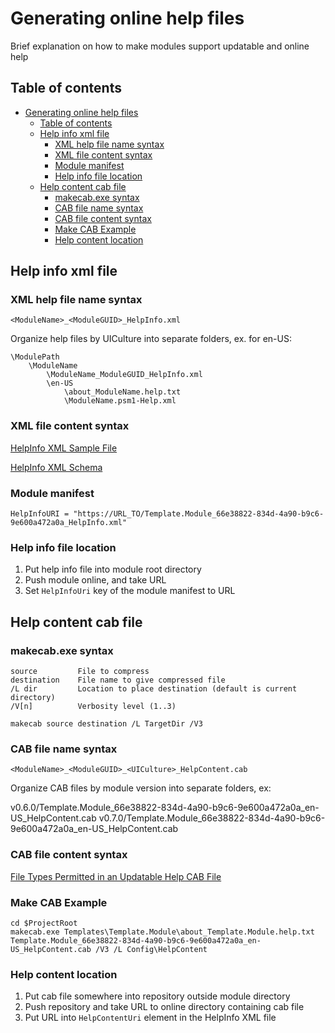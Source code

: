 
# Generating online help files

Brief explanation on how to make modules support updatable and online help

## Table of contents

- [Generating online help files](#generating-online-help-files)
  - [Table of contents](#table-of-contents)
  - [Help info xml file](#help-info-xml-file)
    - [XML help file name syntax](#xml-help-file-name-syntax)
    - [XML file content syntax](#xml-file-content-syntax)
    - [Module manifest](#module-manifest)
    - [Help info file location](#help-info-file-location)
  - [Help content cab file](#help-content-cab-file)
    - [makecab.exe syntax](#makecabexe-syntax)
    - [CAB file name syntax](#cab-file-name-syntax)
    - [CAB file content syntax](#cab-file-content-syntax)
    - [Make CAB Example](#make-cab-example)
    - [Help content location](#help-content-location)

## Help info xml file

### XML help file name syntax

```none
<ModuleName>_<ModuleGUID>_HelpInfo.xml
```

Organize help files by UICulture into separate folders, ex. for en-US:

```none
\ModulePath
    \ModuleName
        \ModuleName_ModuleGUID_HelpInfo.xml
        \en-US
            \about_ModuleName.help.txt
            \ModuleName.psm1-Help.xml
```

### XML file content syntax

[HelpInfo XML Sample File](https://docs.microsoft.com/en-us/powershell/scripting/developer/help/helpinfo-xml-sample-file?view=powershell-7)

[HelpInfo XML Schema](https://docs.microsoft.com/en-us/powershell/scripting/developer/help/helpinfo-xml-schema?view=powershell-7)

### Module manifest

```none
HelpInfoURI = "https://URL_TO/Template.Module_66e38822-834d-4a90-b9c6-9e600a472a0a_HelpInfo.xml"
```

### Help info file location

1. Put help info file into module root directory
2. Push module online, and take URL
3. Set `HelpInfoUri` key of the module manifest to URL

## Help content cab file

### makecab.exe syntax

```none
source         File to compress
destination    File name to give compressed file
/L dir         Location to place destination (default is current directory)
/V[n]          Verbosity level (1..3)
```

```none
makecab source destination /L TargetDir /V3
```

### CAB file name syntax

```none
<ModuleName>_<ModuleGUID>_<UICulture>_HelpContent.cab
```

Organize CAB files by module version into separate folders, ex:

v0.6.0/Template.Module_66e38822-834d-4a90-b9c6-9e600a472a0a_en-US_HelpContent.cab
v0.7.0/Template.Module_66e38822-834d-4a90-b9c6-9e600a472a0a_en-US_HelpContent.cab

### CAB file content syntax

[File Types Permitted in an Updatable Help CAB File](https://docs.microsoft.com/en-us/powershell/scripting/developer/help/file-types-permitted-in-an-updatable-help-cab-file?view=powershell-7)

### Make CAB Example

```none
cd $ProjectRoot
makecab.exe Templates\Template.Module\about_Template.Module.help.txt Template.Module_66e38822-834d-4a90-b9c6-9e600a472a0a_en-US_HelpContent.cab /V3 /L Config\HelpContent
```

### Help content location

1. Put cab file somewhere into repository outside module directory
2. Push repository and take URL to online directory containing cab file
3. Put URL into `HelpContentUri` element in the HelpInfo XML file
